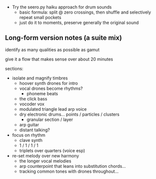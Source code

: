 - Try the seero.py haiku approach for drum sounds
  - basic formula: split @ zero crossings, then shuffle and selectively repeat small pockets
  - just do it to moments, preserve generally the original sound

## Long-form version notes (a suite mix)

identify as many qualities as possible as gamut

give it a flow that makes sense over about 20 minutes

sections:

  - isolate and magnify timbres
    - hoover synth drones for intro
    - vocal drones become rhythms?
      - phoneme beats
    - the click bass
    - vocoder vox
    - modulated triangle lead arp voice
    - dry electronic drums... points / particles / clusters
      - granular section / layer
    - arp guitar
    - distant talking?
  - focus on rhythm
    - clave synth
    - 1 / 1 / 1 / 1
    - triplets over quarters (voice esp)
  - re-set melody over new harmony
    - the longer vocal melodies
    - arp counterpoint that leans into substitution chords...
    - tracking common tones with drones throughout...

